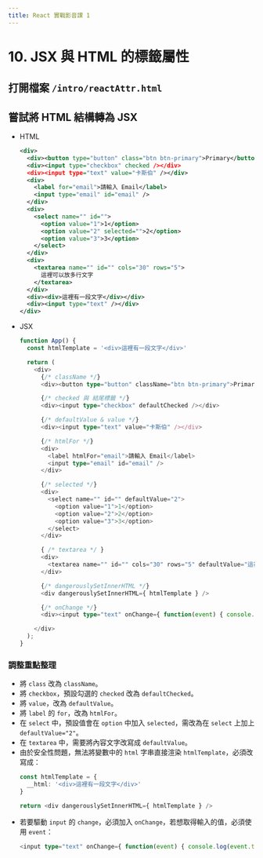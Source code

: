 ```yaml
---
title: React 實戰影音課 1
---
```


# 10. JSX 與 HTML 的標籤屬性
## 打開檔案 `/intro/reactAttr.html`

## 嘗試將 HTML 結構轉為 JSX
  - HTML
    ```xml
    <div>
      <div><button type="button" class="btn btn-primary">Primary</button></div>
      <div><input type="checkbox" checked /></div>
      <div><input type="text" value="卡斯伯" /></div>
      <div>
        <label for="email">請輸入 Email</label>
        <input type="email" id="email" />
      </div>
      <div>
        <select name="" id="">
          <option value="1">1</option>
          <option value="2" selected="">2</option>
          <option value="3">3</option>
        </select>
      </div>
      <div>
        <textarea name="" id="" cols="30" rows="5">
          這裡可以放多行文字
        </textarea>
      </div>
      <div><div>這裡有一段文字</div></div>
      <div><input type="text" /></div>
    </div>
    ```

  - JSX
    ```ts
    function App() {
      const htmlTemplate = '<div>這裡有一段文字</div>'

      return (
        <div>
          {/* className */}
          <div><button type="button" className="btn btn-primary">Primary</button></div>

          {/* checked 與 結尾標籤 */}
          <div><input type="checkbox" defaultChecked /></div>

          {/* defaultValue & value */}
          <div><input type="text" value="卡斯伯" /></div>

          {/* htmlFor */}
          <div>
            <label htmlFor="email">請輸入 Email</label>
            <input type="email" id="email" />
          </div>

          {/* selected */}
          <div>
            <select name="" id="" defaultValue="2">
              <option value="1">1</option>
              <option value="2">2</option>
              <option value="3">3</option>
            </select>
          </div>

          { /* textarea */ }
          <div>
            <textarea name="" id="" cols="30" rows="5" defaultValue="這裡可以放多行文字" />
          </div>

          {/* dangerouslySetInnerHTML */}
          <div dangerouslySetInnerHTML={ htmlTemplate } />

          {/* onChange */}
          <div><input type="text" onChange={ function(event) { console.log(event.target.value)} }/></div>

        </div>
      );
    }
    ```

### 調整重點整理
  - 將 `class` 改為 `className`。
  - 將 `checkbox`，預設勾選的 `checked` 改為 `defaultChecked`。
  - 將 `value`，改為 `defaultValue`。
  - 將 `label` 的 `for`，改為 `htmlFor`。
  - 在 `select` 中，預設值會在 `option` 中加入 `selected`，需改為在 `select` 上加上 `defaultValue="2"`。
  - 在 `textarea` 中，需要將內容文字改寫成 `defaultValue`。
  - 由於安全性問題，無法將變數中的 `html` 字串直接渲染 `htmlTemplate`，必須改寫成：
    ```ts
    const htmlTemplate = {
      __html: '<div>這裡有一段文字</div>'
    }

    return <div dangerouslySetInnerHTML={ htmlTemplate } />
    ```
  - 若要驅動 `input` 的 `change`，必須加入 `onChange`，若想取得輸入的值，必須使用 `event`：
    ```ts
    <input type="text" onChange={ function(event) { console.log(event.target.value)} }/>
    ```

